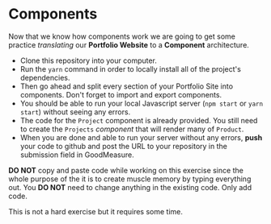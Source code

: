 # Components

Now that we know how components work we are going to get some practice _translating_ our **Portfolio Website** to a **Component** architecture.
 - Clone this repository into your computer.
 - Run the `yarn` command in order to locally install all of the project's dependencies.
 - Then go ahead and split every section of your Portfolio Site into components. Don't forget to import and export components.
 - You should be able to run your local Javascript server (`npm start` or `yarn start`) without seeing any errors.
 - The code for the `Project` component is already provided. You still need to create the `Projects` _component_ that will render many of `Product`.
 - When you are done and able to run your server without any errors, **push** your code to github and post the URL to your repository in the submission field in GoodMeasure.

**DO NOT** copy and paste code while working on this exercise since the whole purpose of the it is to create muscle memory by typing everything out.
You **DO NOT** need to change anything in the existing code. Only add code.

This is not a hard exercise but it requires some time.
